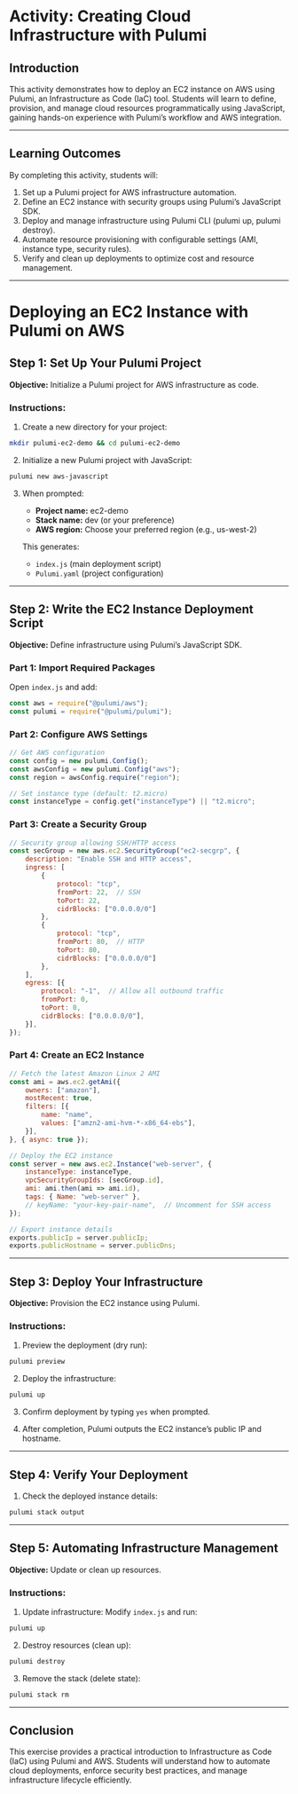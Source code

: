 # Activity: Creating Cloud Infrastructure with Pulumi

## Introduction
This activity demonstrates how to deploy an EC2 instance on AWS using Pulumi, an Infrastructure as Code (IaC) tool. Students will learn to define, provision, and manage cloud resources programmatically using JavaScript, gaining hands-on experience with Pulumi’s workflow and AWS integration.

---

## Learning Outcomes
By completing this activity, students will:
1. Set up a Pulumi project for AWS infrastructure automation.
2. Define an EC2 instance with security groups using Pulumi’s JavaScript SDK.
3. Deploy and manage infrastructure using Pulumi CLI (pulumi up, pulumi destroy).
4. Automate resource provisioning with configurable settings (AMI, instance type, security rules).
5. Verify and clean up deployments to optimize cost and resource management.

---

# Deploying an EC2 Instance with Pulumi on AWS

## Step 1: Set Up Your Pulumi Project
**Objective:** Initialize a Pulumi project for AWS infrastructure as code.

### Instructions:
1. Create a new directory for your project:

```bash
mkdir pulumi-ec2-demo && cd pulumi-ec2-demo
```

2. Initialize a new Pulumi project with JavaScript:

```bash
pulumi new aws-javascript
```

3. When prompted:
   - **Project name:** ec2-demo
   - **Stack name:** dev (or your preference)
   - **AWS region:** Choose your preferred region (e.g., us-west-2)

   This generates:
   - `index.js` (main deployment script)
   - `Pulumi.yaml` (project configuration)

---

## Step 2: Write the EC2 Instance Deployment Script
**Objective:** Define infrastructure using Pulumi’s JavaScript SDK.

### Part 1: Import Required Packages
Open `index.js` and add:

```javascript
const aws = require("@pulumi/aws");
const pulumi = require("@pulumi/pulumi");
```

### Part 2: Configure AWS Settings

```javascript
// Get AWS configuration
const config = new pulumi.Config();
const awsConfig = new pulumi.Config("aws");
const region = awsConfig.require("region");

// Set instance type (default: t2.micro)
const instanceType = config.get("instanceType") || "t2.micro";
```

### Part 3: Create a Security Group

```javascript
// Security group allowing SSH/HTTP access
const secGroup = new aws.ec2.SecurityGroup("ec2-secgrp", {
    description: "Enable SSH and HTTP access",
    ingress: [
        { 
            protocol: "tcp", 
            fromPort: 22,  // SSH
            toPort: 22, 
            cidrBlocks: ["0.0.0.0/0"] 
        },
        { 
            protocol: "tcp", 
            fromPort: 80,  // HTTP
            toPort: 80, 
            cidrBlocks: ["0.0.0.0/0"] 
        },
    ],
    egress: [{
        protocol: "-1",  // Allow all outbound traffic
        fromPort: 0,
        toPort: 0,
        cidrBlocks: ["0.0.0.0/0"],
    }],
});
```

### Part 4: Create an EC2 Instance

```javascript
// Fetch the latest Amazon Linux 2 AMI
const ami = aws.ec2.getAmi({
    owners: ["amazon"],
    mostRecent: true,
    filters: [{
        name: "name",
        values: ["amzn2-ami-hvm-*-x86_64-ebs"],
    }],
}, { async: true });

// Deploy the EC2 instance
const server = new aws.ec2.Instance("web-server", {
    instanceType: instanceType,
    vpcSecurityGroupIds: [secGroup.id],
    ami: ami.then(ami => ami.id),
    tags: { Name: "web-server" },
    // keyName: "your-key-pair-name",  // Uncomment for SSH access
});

// Export instance details
exports.publicIp = server.publicIp;
exports.publicHostname = server.publicDns;
```

---

## Step 3: Deploy Your Infrastructure
**Objective:** Provision the EC2 instance using Pulumi.

### Instructions:
1. Preview the deployment (dry run):

```bash
pulumi preview
```

2. Deploy the infrastructure:

```bash
pulumi up
```

3. Confirm deployment by typing `yes` when prompted.

4. After completion, Pulumi outputs the EC2 instance’s public IP and hostname.

---

## Step 4: Verify Your Deployment
1. Check the deployed instance details:

```bash
pulumi stack output
```

---

## Step 5: Automating Infrastructure Management
**Objective:** Update or clean up resources.

### Instructions:
1. Update infrastructure:
Modify `index.js` and run:

```bash
pulumi up
```

2. Destroy resources (clean up):

```bash
pulumi destroy
```

3. Remove the stack (delete state):

```bash
pulumi stack rm
```

---

## Conclusion
This exercise provides a practical introduction to Infrastructure as Code (IaC) using Pulumi and AWS. Students will understand how to automate cloud deployments, enforce security best practices, and manage infrastructure lifecycle efficiently.
